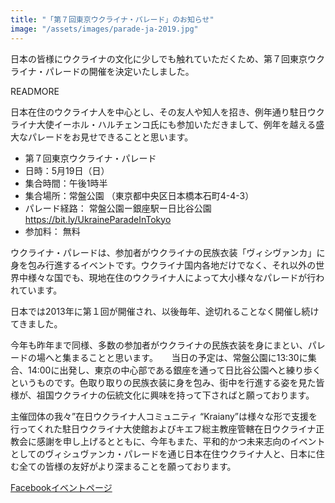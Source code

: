 ```yaml
---
title: "「第７回東京ウクライナ・パレード」のお知らせ"
image: "/assets/images/parade-ja-2019.jpg"
---
```


日本の皆様にウクライナの文化に少しでも触れていただくため、第７回東京ウクライナ・パレードの開催を決定いたしました。

READMORE

日本在住のウクライナ人を中心とし、その友人や知人を招き、例年通り駐日ウクライナ大使イーホル・ハルチェンコ氏にも参加いただきまして、例年を越える盛大なパレードをお見せできることと思います。

- 第７回東京ウクライナ・パレード
- 日時：5月19日（日）
- 集合時間：午後1時半
- 集合場所：常盤公園 （東京都中央区日本橋本石町4-4-3）
- パレード経路： 常盤公園ー銀座駅ー日比谷公園  <a target="_blank" href="https://bit.ly/UkraineParadeInTokyo">https://bit.ly/UkraineParadeInTokyo</a>
- 参加料： 無料

ウクライナ・パレードは、参加者がウクライナの民族衣装「ヴィシヴァンカ」に身を包み行進するイベントです。ウクライナ国内各地だけでなく、それ以外の世界中様々な国でも、現地在住のウクライナ人によって大小様々なパレードが行われています。　

日本では2013年に第１回が開催され、以後毎年、途切れることなく開催し続けてきました。

今年も昨年まで同様、多数の参加者がウクライナの民族衣装を身にまとい、パレードの場へと集まることと思います。
　
当日の予定は、常盤公園に13:30に集合、14:00に出発し、東京の中心部である銀座を通って日比谷公園へと練り歩くというものです。色取り取りの民族衣装に身を包み、街中を行進する姿を見た皆様が、祖国ウクライナの伝統文化に興味を持って下さればと願っております。

主催団体の我々”在日ウクライナ人コミュニティ “Kraiany”は様々な形で支援を行ってくれた駐日ウクライナ大使館およびキエフ総主教座管轄在日ウクライナ正教会に感謝を申し上げるとともに、今年もまた、平和的かつ未来志向のイベントとしてのヴィシュヴァンカ・パレードを通じ日本在住ウクライナ人と、日本に住む全ての皆様の友好がより深まることを願っております。

<a href="https://www.facebook.com/events/2278051682450891/" target="_blank">Facebookイベントページ</a>
